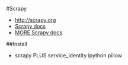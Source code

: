 #Scrapy
-  http://scrapy.org
-  [Scrapy docs](http://scrapy.org/doc/)
-  [MORE Scrapy docs](http://doc.scrapy.org/en/0.24/)

##Install
-  scrapy PLUS service_identity ipython pillow

